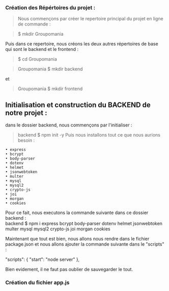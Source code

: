 ### Création des Répértoires du projet :
> Nous commençons par créer le repertoire principal du projet en ligne de commande :

>$ mkdir Groupomania

Puis dans ce repertoire, nous créons les deux autres répertoires de base qui sont le backend et le frontend :

>$ cd Groupomania

>Groupomania $ mkdir backend

et

>Groupomania $ mkdir frontend

## Initialisation et construction du BACKEND de notre projet :
dans le dossier backend, nous commençons par l'initialiser :
>backend $   npm init -y
Puis nous installons tout ce que nous aurions besoin :
>
    • express
    • bcrypt
    • body-parser
    • dotenv
    • helmet
    • jsonwebtoken
    • multer
    • mysql
    • mysql2
    • crypto-js
    • joi
    • morgan
    • cookies    

Pour ce fait, nous executons la commande suivante dans ce dossier backend :    
backend $   npm i express bcrypt body-parser dotenv helmet jsonwebtoken multer mysql mysql2 crypto-js joi morgan cookies 

Maintenant que tout est bien, nous allons nous rendre dans le fichier package.json et nous allons ajouter la commande suivante dans le "scripts" :

"scripts": {
    "start": "node server"
  },

Bien evidement, il ne faut pas oublier de sauvegarder le tout.

### Création du fichier app.js


